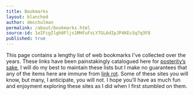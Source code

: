 ```yaml
---
title: Bookmarks
layout: blanched
author: dmschulman
permalink: /about/bookmarks.html
source-id: 1eIFcgIlgh0Fljs1MHFuFvLY7GL6dIpJP4KEcSq7q3F8
published: true
---
```

This page contains a lengthy list of web bookmarks I've collected over the years. These links have been painstakingly catalogued here for [posterity’s sake](https://dmschulman.com/bookmark-no-more/), I will do my best to maintain these lists but I make no guarantees that any of the items here are immune from [link rot](https://en.wikipedia.org/wiki/Link_rot). Some of these sites you will know, but many, I anticipate, you will not. I hope you’ll have as much fun and enjoyment exploring these sites as I did when I first stumbled on them.

